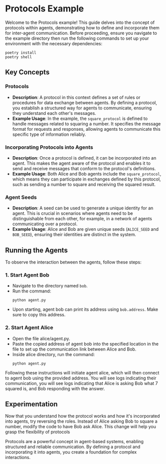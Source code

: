 # Protocols Example

Welcome to the Protocols example! This guide delves into the concept of protocols within agents, demonstrating how to define and incorporate them for inter-agent communication. Before proceeding, ensure you navigate to the example directory then run the following commands to set up your environment with the necessary dependencies:

```
poetry install
poetry shell
```


## Key Concepts

### Protocols

- **Description**: A protocol in this context defines a set of rules or procedures for data exchange between agents. By defining a protocol, you establish a structured way for agents to communicate, ensuring they understand each other's messages.
- **Example Usage**: In the example, the `square_protocol` is defined to handle messages related to squaring a number. It specifies the message format for requests and responses, allowing agents to communicate this specific type of information reliably.

### Incorporating Protocols into Agents

- **Description**: Once a protocol is defined, it can be incorporated into an agent. This makes the agent aware of the protocol and enables it to send and receive messages that conform to the protocol's definitions.
- **Example Usage**: Both Alice and Bob agents include the `square_protocol`, which means they can participate in exchanges defined by this protocol, such as sending a number to square and receiving the squared result.

### Agent Seeds

- **Description**: A seed can be used to generate a unique identity for an agent. This is crucial in scenarios where agents need to be distinguishable from each other, for example, in a network of agents communicating over a protocol.
- **Example Usage**: Alice and Bob are given unique seeds (`ALICE_SEED` and `BOB_SEED`), ensuring their identities are distinct in the system.

## Running the Agents

To observe the interaction between the agents, follow these steps:

### 1. Start Agent Bob
- Navigate to the directory named `bob`.
- Run the command:
  ```
  python agent.py 
  ```
- Upon starting, agent bob can print its address using `bob.address`. Make sure to copy this address.

### 2. Start Agent Alice
- Open the file alice/agent.py.
- Paste the copied address of agent bob into the specified location in the file to set up the communication link between Alice and Bob.
- Inside alice directory, run the command:
  ```
  python agent.py
  ```
Following these instructions will initiate agent alice, which will then connect to agent bob using the provided address. You will see logs indicating their communication, you will see logs indicating that Alice is asking Bob what 7 squared is, and Bob responding with the answer. 
## Experimentation

Now that you understand how the protocol works and how it's incorporated into agents, try reversing the roles. Instead of Alice asking Bob to square a number, modify the code to have Bob ask Alice. This change will help you grasp the flexibility of protocols

Protocols are a powerful concept in agent-based systems, enabling structured and reliable communication. By defining a protocol and incorporating it into agents, you create a foundation for complex interactions.
